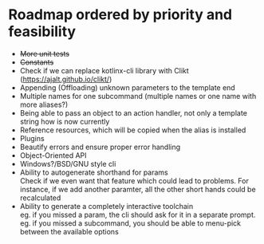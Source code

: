 # Roadmap ordered by priority and feasibility

- ~~More unit tests~~
- ~~Constants~~
- Check if we can replace kotlinx-cli library with Clikt (https://ajalt.github.io/clikt/)
- Appending (Offloading) unknown parameters to the template end
- Multiple names for one subcommand (multiple names or one name with more aliases?)
- Being able to pass an object to an action handler, not only a template string how is now currently
- Reference resources, which will be copied when the alias is installed
- Plugins
- Beautify errors and ensure proper error handling
- Object-Oriented API
- Windows?/BSD/GNU style cli
- Ability to autogenerate shorthand for params<br/>
Check if we even want that feature which could lead to problems. For instance, if we add another paramter, all the other short hands could be recalculated
- Ability to generate a completely interactive toolchain<br/> 
eg. if you missed a param, the cli should ask for it in a separate prompt.<br/>
eg. if you missed a subcommand, you should be able to menu-pick between the available options
